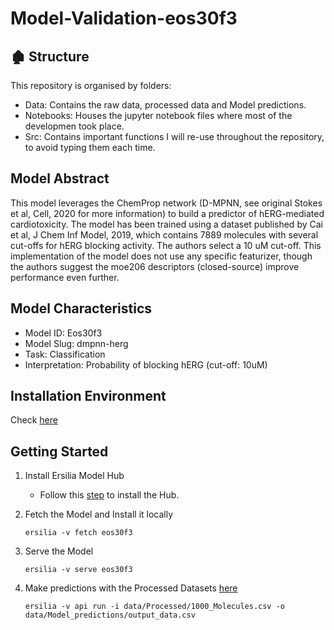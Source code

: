 # Model-Validation-eos30f3

## :derelict_house: Structure

This repository is organised by folders:

- Data: Contains the raw data, processed data and Model predictions.
- Notebooks: Houses the jupyter notebook files where most of the developmen took place.
- Src: Contains important functions I will re-use throughout the repository, to avoid typing them each time.

## Model Abstract

This model leverages the ChemProp network (D-MPNN, see original Stokes et al, Cell, 2020 for more information) to build a predictor of hERG-mediated cardiotoxicity. The model has been trained using a dataset published by Cai et al, J Chem Inf Model, 2019, which contains 7889 molecules with several cut-offs for hERG blocking activity. The authors select a 10 uM cut-off. This implementation of the model does not use any specific featurizer, though the authors suggest the moe206 descriptors (closed-source) improve performance even further.

## Model Characteristics

- Model ID: Eos30f3
- Model Slug: dmpnn-herg
- Task: Classification
- Interpretation: Probability of blocking hERG (cut-off: 10uM)

## Installation Environment

Check [here](https://github.com/Malikbadmus/model-validation-eos30f3/blob/main/requirements.txt)

## Getting Started

1. Install Ersilia Model Hub
     - Follow this [step](https://ersilia.gitbook.io/ersilia-book/ersilia-model-hub/installation) to install the Hub.

2. Fetch the Model and Install it locally

   ```
   ersilia -v fetch eos30f3
   ```
3. Serve the Model

   ```
   ersilia -v serve eos30f3
   ```
4. Make predictions with the Processed Datasets [here](https://github.com/Malikbadmus/model-validation-eos30f3/blob/main/data/Processed/100_Molecules.csv)

   ```
   ersilia -v api run -i data/Processed/1000_Molecules.csv -o data/Model_predictions/output_data.csv
